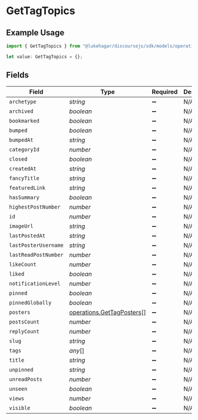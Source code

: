 # GetTagTopics

## Example Usage

```typescript
import { GetTagTopics } from "@lukehagar/discoursejs/sdk/models/operations";

let value: GetTagTopics = {};
```

## Fields

| Field                                                                         | Type                                                                          | Required                                                                      | Description                                                                   |
| ----------------------------------------------------------------------------- | ----------------------------------------------------------------------------- | ----------------------------------------------------------------------------- | ----------------------------------------------------------------------------- |
| `archetype`                                                                   | *string*                                                                      | :heavy_minus_sign:                                                            | N/A                                                                           |
| `archived`                                                                    | *boolean*                                                                     | :heavy_minus_sign:                                                            | N/A                                                                           |
| `bookmarked`                                                                  | *boolean*                                                                     | :heavy_minus_sign:                                                            | N/A                                                                           |
| `bumped`                                                                      | *boolean*                                                                     | :heavy_minus_sign:                                                            | N/A                                                                           |
| `bumpedAt`                                                                    | *string*                                                                      | :heavy_minus_sign:                                                            | N/A                                                                           |
| `categoryId`                                                                  | *number*                                                                      | :heavy_minus_sign:                                                            | N/A                                                                           |
| `closed`                                                                      | *boolean*                                                                     | :heavy_minus_sign:                                                            | N/A                                                                           |
| `createdAt`                                                                   | *string*                                                                      | :heavy_minus_sign:                                                            | N/A                                                                           |
| `fancyTitle`                                                                  | *string*                                                                      | :heavy_minus_sign:                                                            | N/A                                                                           |
| `featuredLink`                                                                | *string*                                                                      | :heavy_minus_sign:                                                            | N/A                                                                           |
| `hasSummary`                                                                  | *boolean*                                                                     | :heavy_minus_sign:                                                            | N/A                                                                           |
| `highestPostNumber`                                                           | *number*                                                                      | :heavy_minus_sign:                                                            | N/A                                                                           |
| `id`                                                                          | *number*                                                                      | :heavy_minus_sign:                                                            | N/A                                                                           |
| `imageUrl`                                                                    | *string*                                                                      | :heavy_minus_sign:                                                            | N/A                                                                           |
| `lastPostedAt`                                                                | *string*                                                                      | :heavy_minus_sign:                                                            | N/A                                                                           |
| `lastPosterUsername`                                                          | *string*                                                                      | :heavy_minus_sign:                                                            | N/A                                                                           |
| `lastReadPostNumber`                                                          | *number*                                                                      | :heavy_minus_sign:                                                            | N/A                                                                           |
| `likeCount`                                                                   | *number*                                                                      | :heavy_minus_sign:                                                            | N/A                                                                           |
| `liked`                                                                       | *boolean*                                                                     | :heavy_minus_sign:                                                            | N/A                                                                           |
| `notificationLevel`                                                           | *number*                                                                      | :heavy_minus_sign:                                                            | N/A                                                                           |
| `pinned`                                                                      | *boolean*                                                                     | :heavy_minus_sign:                                                            | N/A                                                                           |
| `pinnedGlobally`                                                              | *boolean*                                                                     | :heavy_minus_sign:                                                            | N/A                                                                           |
| `posters`                                                                     | [operations.GetTagPosters](../../../sdk/models/operations/gettagposters.md)[] | :heavy_minus_sign:                                                            | N/A                                                                           |
| `postsCount`                                                                  | *number*                                                                      | :heavy_minus_sign:                                                            | N/A                                                                           |
| `replyCount`                                                                  | *number*                                                                      | :heavy_minus_sign:                                                            | N/A                                                                           |
| `slug`                                                                        | *string*                                                                      | :heavy_minus_sign:                                                            | N/A                                                                           |
| `tags`                                                                        | *any*[]                                                                       | :heavy_minus_sign:                                                            | N/A                                                                           |
| `title`                                                                       | *string*                                                                      | :heavy_minus_sign:                                                            | N/A                                                                           |
| `unpinned`                                                                    | *string*                                                                      | :heavy_minus_sign:                                                            | N/A                                                                           |
| `unreadPosts`                                                                 | *number*                                                                      | :heavy_minus_sign:                                                            | N/A                                                                           |
| `unseen`                                                                      | *boolean*                                                                     | :heavy_minus_sign:                                                            | N/A                                                                           |
| `views`                                                                       | *number*                                                                      | :heavy_minus_sign:                                                            | N/A                                                                           |
| `visible`                                                                     | *boolean*                                                                     | :heavy_minus_sign:                                                            | N/A                                                                           |